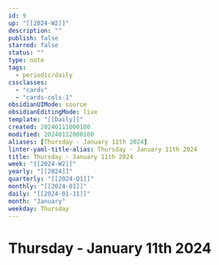 ```yaml
---
id: 9
up: "[[2024-W2]]"
description: ""
publish: false
starred: false
status: ""
type: note
tags:
  - periodic/daily
cssclasses:
  - "cards"
  - "cards-cols-1"
obsidianUIMode: source
obsidianEditingMode: live
template: "[[Daily]]"
created: 20240111000100
modified: 20240112000100
aliases: [Thursday - January 11th 2024]
linter-yaml-title-alias: Thursday - January 11th 2024
title: Thursday - January 11th 2024
week: "[[2024-W2]]"
yearly: "[[2024]]"
quarterly: "[[2024-Q1]]"
monthly: "[[2024-01]]"
daily: "[[2024-01-11]]"
month: "January"
weekday: Thursday
---
```


# Thursday - January 11th 2024
